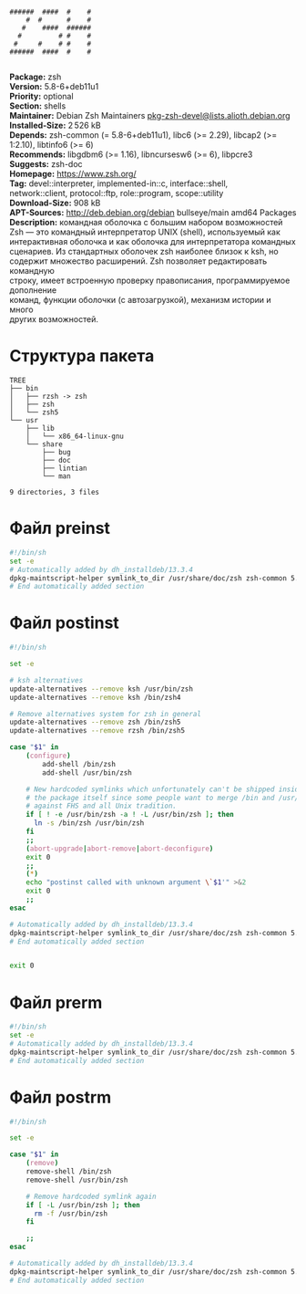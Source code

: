 ```
                     
######  ####  #    # 
    #  #      #    # 
   #    ####  ###### 
  #         # #    # 
 #     #    # #    # 
######  ####  #    # 
                     
```
**Package:** zsh  
**Version:** 5.8-6+deb11u1  
**Priority:** optional  
**Section:** shells  
**Maintainer:** Debian Zsh Maintainers <pkg-zsh-devel@lists.alioth.debian.org>  
**Installed-Size:** 2 526 kB  
**Depends:** zsh-common (= 5.8-6+deb11u1), libc6 (>= 2.29), libcap2 (>= 1:2.10), libtinfo6 (>= 6)  
**Recommends:** libgdbm6 (>= 1.16), libncursesw6 (>= 6), libpcre3  
**Suggests:** zsh-doc  
**Homepage:** https://www.zsh.org/  
**Tag:** devel::interpreter, implemented-in::c, interface::shell,  
 network::client, protocol::ftp, role::program, scope::utility  
**Download-Size:** 908 kB  
**APT-Sources:** http://deb.debian.org/debian bullseye/main amd64 Packages  
**Description:** командная оболочка с большим набором возможностей  
 Zsh — это командный интерпретатор UNIX (shell), используемый как  
 интерактивная оболочка и как оболочка для интерпретатора командных  
 сценариев. Из стандартных оболочек zsh наиболее близок к ksh, но  
 содержит множество расширений. Zsh позволяет редактировать командную  
 строку, имеет встроенную проверку правописания, программируемое дополнение  
 команд, функции оболочки (с автозагрузкой), механизм истории и много  
 других возможностей.  
  
# Структура пакета
```
TREE
├── bin
│   ├── rzsh -> zsh
│   ├── zsh
│   └── zsh5
└── usr
    ├── lib
    │   └── x86_64-linux-gnu
    └── share
        ├── bug
        ├── doc
        ├── lintian
        └── man

9 directories, 3 files
```
# Файл preinst
```bash
#!/bin/sh
set -e
# Automatically added by dh_installdeb/13.3.4
dpkg-maintscript-helper symlink_to_dir /usr/share/doc/zsh zsh-common 5.0.7-3 -- "$@"
# End automatically added section
```
# Файл postinst
```bash
#!/bin/sh

set -e

# ksh alternatives
update-alternatives --remove ksh /usr/bin/zsh
update-alternatives --remove ksh /bin/zsh4

# Remove alternatives system for zsh in general
update-alternatives --remove zsh /bin/zsh5
update-alternatives --remove rzsh /bin/zsh5

case "$1" in
    (configure)
        add-shell /bin/zsh
        add-shell /usr/bin/zsh

	# New hardcoded symlinks which unfortunately can't be shipped inside
	# the package itself since some people want to merge /bin and /usr/bin
	# against FHS and all Unix tradition.
	if [ ! -e /usr/bin/zsh -a ! -L /usr/bin/zsh ]; then
	  ln -s /bin/zsh /usr/bin/zsh
	fi
    ;;
    (abort-upgrade|abort-remove|abort-deconfigure)
	exit 0
    ;;
    (*)
	echo "postinst called with unknown argument \`$1'" >&2
	exit 0
    ;;
esac

# Automatically added by dh_installdeb/13.3.4
dpkg-maintscript-helper symlink_to_dir /usr/share/doc/zsh zsh-common 5.0.7-3 -- "$@"
# End automatically added section


exit 0
```
# Файл prerm
```bash
#!/bin/sh
set -e
# Automatically added by dh_installdeb/13.3.4
dpkg-maintscript-helper symlink_to_dir /usr/share/doc/zsh zsh-common 5.0.7-3 -- "$@"
# End automatically added section
```
# Файл postrm
```bash
#!/bin/sh

set -e

case "$1" in
	(remove)
	remove-shell /bin/zsh
	remove-shell /usr/bin/zsh

	# Remove hardcoded symlink again
	if [ -L /usr/bin/zsh ]; then
	  rm -f /usr/bin/zsh
	fi

	;;
esac

# Automatically added by dh_installdeb/13.3.4
dpkg-maintscript-helper symlink_to_dir /usr/share/doc/zsh zsh-common 5.0.7-3 -- "$@"
# End automatically added section

```
